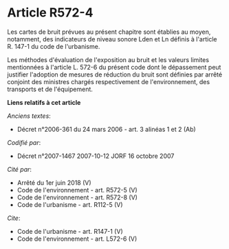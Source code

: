 # Article R572-4

Les cartes de bruit prévues au présent chapitre sont établies au moyen, notamment, des indicateurs de niveau sonore Lden et
Ln définis à l'article R. 147-1 du code de l'urbanisme. 

Les méthodes d'évaluation de l'exposition au bruit et les valeurs limites mentionnées à l'article L. 572-6 du présent code
dont le dépassement peut justifier l'adoption de mesures de réduction du bruit sont définies par arrêté conjoint des
ministres chargés respectivement de l'environnement, des transports et de l'équipement.

**Liens relatifs à cet article**

_Anciens textes_:

  - Décret n°2006-361 du 24 mars 2006 - art. 3 alinéas 1 et 2 (Ab)

_Codifié par_:

  - Décret n°2007-1467 2007-10-12 JORF 16 octobre 2007

_Cité par_:

  - Arrêté du 1er juin 2018 (V)
  - Code de l'environnement - art. R572-5 (V)
  - Code de l'environnement - art. R572-8 (V)
  - Code de l'urbanisme - art. R112-5 (V)

_Cite_:

  - Code de l'urbanisme - art. R147-1 (V)
  - Code de l'environnement - art. L572-6 (V)
